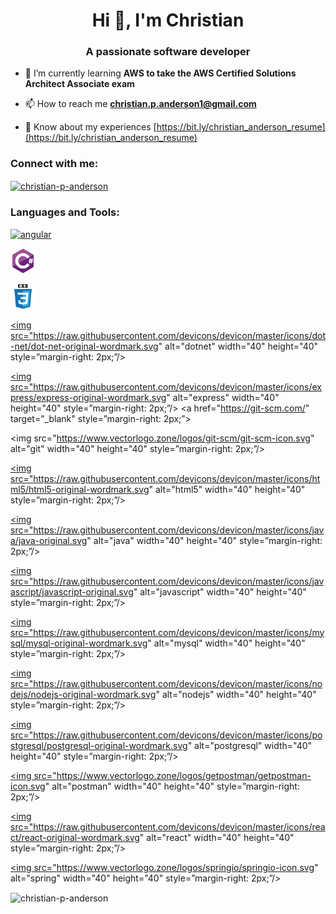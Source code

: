 <h1 align="center">Hi 👋, I'm Christian</h1>
<h3 align="center">A passionate software developer</h3>

- 🌱 I’m currently learning **AWS to take the AWS Certified Solutions Architect Associate exam**

- 📫 How to reach me **christian.p.anderson1@gmail.com**

- 📄 Know about my experiences [https://bit.ly/christian_anderson_resume](https://bit.ly/christian_anderson_resume)

<h3 align="left">Connect with me:</h3>
<p align="left">
<a href="https://linkedin.com/in/christian-p-anderson" target="blank"><img align="center" src="https://raw.githubusercontent.com/rahuldkjain/github-profile-readme-generator/master/src/images/icons/Social/linked-in-alt.svg" alt="christian-p-anderson" height="30" width="40" /></a>
</p>

<h3 align="left">Languages and Tools:</h3>
<p align="left"> <a href="https://angular.io" target="_blank">
  
<img src="https://angular.io/assets/images/logos/angular/angular.svg" alt="angular" width="40" height="40"/> </a> <a href="https://www.w3schools.com/cs/" target="_blank">

<span> </span>
<span> </span>
  
<img src="https://raw.githubusercontent.com/devicons/devicon/master/icons/csharp/csharp-original.svg" alt="csharp" width="40" height="40"/> </a> <a href="https://www.w3schools.com/css/" target="_blank">
  
<span> </span>
<span> </span>
  
<img src="https://raw.githubusercontent.com/devicons/devicon/master/icons/css3/css3-original-wordmark.svg" alt="css3" width="40" height="40"/> </a> <a href="https://dotnet.microsoft.com/" target="_blank"> 

<img src="https://raw.githubusercontent.com/devicons/devicon/master/icons/dot-net/dot-net-original-wordmark.svg" alt="dotnet" width="40" height="40" style=”margin-right: 2px;”/> </a> <a href="https://expressjs.com" target="_blank"> 
  
<img src="https://raw.githubusercontent.com/devicons/devicon/master/icons/express/express-original-wordmark.svg" alt="express" width="40" height="40" style=”margin-right: 2px;”/> </a> <a href="https://git-scm.com/" target="_blank" style=”margin-right: 2px;”> 
  
<img src="https://www.vectorlogo.zone/logos/git-scm/git-scm-icon.svg" alt="git" width="40" height="40" style=”margin-right: 2px;”/> </a> <a href="https://www.w3.org/html/" target="_blank"> 
  
<img src="https://raw.githubusercontent.com/devicons/devicon/master/icons/html5/html5-original-wordmark.svg" alt="html5" width="40" height="40" style=”margin-right: 2px;”/> </a> <a href="https://www.java.com" target="_blank"> 
  
<img src="https://raw.githubusercontent.com/devicons/devicon/master/icons/java/java-original.svg" alt="java" width="40" height="40" style=”margin-right: 2px;”/> </a> <a href="https://developer.mozilla.org/en-US/docs/Web/JavaScript" target="_blank"> 
  
<img src="https://raw.githubusercontent.com/devicons/devicon/master/icons/javascript/javascript-original.svg" alt="javascript" width="40" height="40" style=”margin-right: 2px;”/> </a> <a href="https://www.mysql.com/" target="_blank"> 
  
<img src="https://raw.githubusercontent.com/devicons/devicon/master/icons/mysql/mysql-original-wordmark.svg" alt="mysql" width="40" height="40" style=”margin-right: 2px;”/> </a> <a href="https://nodejs.org" target="_blank"> 
  
  
<img src="https://raw.githubusercontent.com/devicons/devicon/master/icons/nodejs/nodejs-original-wordmark.svg" alt="nodejs" width="40" height="40"  style=”margin-right: 2px;”/> </a> <a href="https://www.postgresql.org" target="_blank">
  
<img src="https://raw.githubusercontent.com/devicons/devicon/master/icons/postgresql/postgresql-original-wordmark.svg" alt="postgresql" width="40" height="40" style=”margin-right: 2px;”/> </a> <a href="https://postman.com" target="_blank">
  
<img src="https://www.vectorlogo.zone/logos/getpostman/getpostman-icon.svg" alt="postman" width="40" height="40" style=”margin-right: 2px;”/> </a> <a href="https://reactjs.org/" target="_blank"> 
  
<img src="https://raw.githubusercontent.com/devicons/devicon/master/icons/react/react-original-wordmark.svg" alt="react" width="40" height="40" style=”margin-right: 2px;”/> </a> <a href="https://spring.io/" target="_blank"> 
  
<img src="https://www.vectorlogo.zone/logos/springio/springio-icon.svg" alt="spring" width="40" height="40" style=”margin-right: 2px;”/> </a> </p>

<p><img align="center" src="https://github-readme-stats.vercel.app/api/top-langs?username=christian-p-anderson&show_icons=true&locale=en&layout=compact" alt="christian-p-anderson" /></p>
